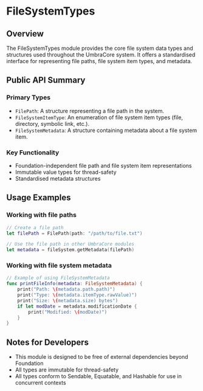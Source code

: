 # FileSystemTypes

## Overview
The FileSystemTypes module provides the core file system data types and structures used throughout the UmbraCore system. It offers a standardised interface for representing file paths, file system item types, and metadata.

## Public API Summary

### Primary Types
- `FilePath`: A structure representing a file path in the system.
- `FileSystemItemType`: An enumeration of file system item types (file, directory, symbolic link, etc.).
- `FileSystemMetadata`: A structure containing metadata about a file system item.

### Key Functionality
- Foundation-independent file path and file system item representations
- Immutable value types for thread-safety
- Standardised metadata structures

## Usage Examples

### Working with file paths
```swift
// Create a file path
let filePath = FilePath(path: "/path/to/file.txt")

// Use the file path in other UmbraCore modules
let metadata = fileSystem.getMetadata(filePath)
```

### Working with file system metadata
```swift
// Example of using FileSystemMetadata
func printFileInfo(metadata: FileSystemMetadata) {
    print("Path: \(metadata.path.path)")
    print("Type: \(metadata.itemType.rawValue)")
    print("Size: \(metadata.size) bytes")
    if let modDate = metadata.modificationDate {
        print("Modified: \(modDate)")
    }
}
```

## Notes for Developers
- This module is designed to be free of external dependencies beyond Foundation
- All types are immutable for thread-safety
- All types conform to Sendable, Equatable, and Hashable for use in concurrent contexts
